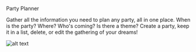 Party Planner

Gather all the information you need to plan any party, all in one place. When is the party? Where? Who's coming? Is there a theme?
Create a party, keep it in a list, delete, or edit the gathering of your dreams!

![alt text](image.png)